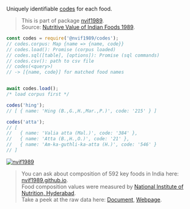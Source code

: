 Uniquely identifiable [codes] for each food.
> This is part of package [nvif1989].<br>
> Source: [Nutritive Value of Indian Foods 1989].

```javascript
const codes = require('@nvif1989/codes');
// codes.corpus: Map {name => {name, code}}
// codes.load(): Promise (corpus loaded)
// codes.sql([table], [options]): Promise (sql commands)
// codes.csv(): path to csv file
// codes(<query>)
// -> [{name, code}] for matched food names


await codes.load();
/* load corpus first */

codes('hing');
// [ { name: 'Hing (B.,G.,H.,Mar.,P.)', code: '215' } ]

codes('atta');
// [
//   { name: 'Valia atta (Mal.)', code: '384' },
//   { name: 'Atta (B.,H.,O.)', code: '21' },
//   { name: 'Am-ka-guthli-ka-atta (H.)', code: '546' }
// ]
```


[![nvif1989](https://i.imgur.com/mGVou5c.png)](https://www.npmjs.com/package/nvif1989)
> You can ask about composition of 592 key foods in India here: [nvif1989.github.io].<br>
> Food composition values were measured by [National Institute of Nutrition, Hyderabad].<br>
> Take a peek at the raw data here: [Document], [Webpage].

[nvif1989]: https://www.npmjs.com/package/nvif1989
[Nutritive Value of Indian Foods 1989]: https://www.icmr.nic.in/content/nutritive-value-indian-foods-nvif-c-gopalan-b-v-rama-sastri-sc-balasubramanian-revised
[codes]: https://github.com/nvif1989/codes/blob/master/index.csv
[nvif1989.github.io]: https://nvif1989.github.io
[National Institute of Nutrition, Hyderabad]: https://www.nin.res.in/
[Document]: https://docs.google.com/spreadsheets/d/1kQ_uvtA83QVWstHE_ILJIKvff7tBBQ4X0NcxydKA2W4/edit?usp=sharing
[Webpage]: https://docs.google.com/spreadsheets/d/e/2PACX-1vQtkim3JqHFkdobAjUUmy0S3vv6bG0FwnE8-HG6S03hqYS8BKInKghZcyeiafKed2dNumNyDThcbNP_/pubhtml
